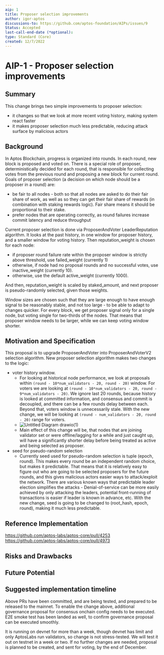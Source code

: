 ```yaml
---
aip: 1
title: Proposer selection improvements
author: igor-aptos
discussions-to: https://github.com/aptos-foundation/AIPs/issues/9
Status: Accepted
last-call-end-date (*optional):
type: Standard (Core)
created: 12/7/2022
---
```


# AIP-1 - Proposer selection improvements

## Summary

This change brings two simple improvements to proposer selection:

- it changes so that we look at more recent voting history, making system react faster
- it makes proposer selection much less predictable, reducing attack surface by malicious actors

## Background

In Aptos Blockchain, progress is organized into rounds. In each round, new block is proposed and voted on. There is a special role of proposer, deterministically decided for each round, that is responsible for collecting votes from the previous round and proposing a new block for current round. Goals of proposer selection (a decision on which node should be a proposer in a round) are:

- be fair to all nodes - both so that all nodes are asked to do their fair share of work, as well as so they can get their fair share of rewards (in combination with staking rewards logic). Fair share means it should be proportional to their stake.
- prefer nodes that are operating correctly, as round failures increase commit latency and reduce throughput

Current proposer selection is done via ProposerAndVoter LeaderReputation algorithm. It looks at the past history, in one window for proposer history, and a smaller window for voting history. Then reputation_weight is chosen for each node:

- if proposer round failure rate within the proposer window is strictly above threshold, use failed_weight (currently 1)
- otherwise, if node had no proposal rounds and no successful votes, use inactive_weight (currently 10).
- otherwise, use the default active_weight (currently 1000).

And then, reputation_weight is scaled by staked_amount, and next proposer is pseudo-randomly selected, given those weights.

Window sizes are chosen such that they are large enough to have enough signal to be reasonably stable, and not too large - to be able to adapt to changes quicker. For every block, we get proposer signal only for a single node, but voting single for two-thirds of the nodes. That means that proposer window needs to be larger, while we can keep voting window shorter.

## Motivation and Specification

This proposal is to upgrade ProposerAndVoter into ProposerAndVoterV2 selection algorithm. New proposer selection algorithm makes two changes to the logic:

- voter history window.
    - For looking at historical node performance, we look at proposals within `(round - 10*num_validators - 20, round - 20)` window. For voters we are looking at `(round - 10*num_validators - 20, round - 9*num_validators - 20)`. We ignore last 20 rounds, because history is looked at committed information, and consensus and commit is decoupled, and there can be a few rounds delay between each. Beyond that, voters window is unnecessarily stale. With the new change, we will be looking at `(round - num_validators - 20, round - 20)` range for voters.
    - ![Untitled Diagram drawio(1)](https://user-images.githubusercontent.com/110557261/205395422-1d8dd26c-0367-4299-ac88-4c3eac39f6c3.png)
    - Main effect of this change will be, that nodes that are joining validator set or were offline/lagging for a while and just caught up, will have a significantly shorter delay before being treated as active and being selected as proposer.
- seed for pseudo-random selection
    - Currently seed used for pseudo-random selection is tuple (epoch, round). This makes every round be an independent random choice, but makes it predictable. That means that it is relatively easy to figure out who are going to be selected proposers for the future rounds, and this gives malicious actors easier ways to attack/exploit the network. There are various known ways that predictable leader election simplifies the attacks - Denial-of-service can be more easily achieved by only attacking the leaders, potential front-running of transactions is easier if leader is known in advance, etc. With the new change, seed is going to be changed to (root_hash, epoch, round), making it much less predictable.

## Reference Implementation

https://github.com/aptos-labs/aptos-core/pull/4253
https://github.com/aptos-labs/aptos-core/pull/4973

## Risks and Drawbacks

## Future Potential

## Suggested implementation timeline

Above PRs have been committed, and are being tested, and prepared to be released to the mainnet. 
To enable the change above, additional governance proposal for consensus onchain config needs to be executed. E2E smoke test has been landed as well, to confirm governance proposal can be executed smoothly.

It is running on devnet for more than a week, though devnet has limit and only AptosLabs run validators, so change is not stress-tested.
We will test it out on testnet in a week or two. 
If no further changes are needed, proposal is planned to be created, and sent for voting, by the end of December.
